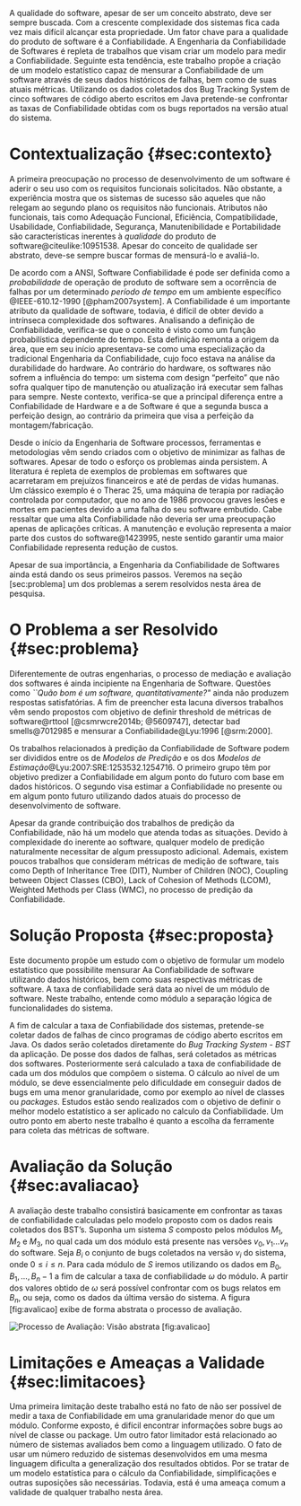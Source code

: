A qualidade do software, apesar de ser um conceito abstrato, deve ser
sempre buscada. Com a crescente complexidade dos sistemas fica cada vez
mais difícil alcançar esta propriedade. Um fator chave para a qualidade
do produto de software é a Confiabilidade. A Engenharia da
Confiabilidade de Softwares é repleta de trabalhos que visam criar um
modelo para medir a Confiabilidade. Seguinte esta tendência, este
trabalho propõe a criação de um modelo estatístico capaz de mensurar a
Confiabilidade de um software através de seus dados históricos de
falhas, bem como de suas atuais métricas. Utilizando os dados coletados
dos Bug Tracking System de cinco softwares de código aberto escritos em
Java pretende-se confrontar as taxas de Confiabilidade obtidas com os
bugs reportados na versão atual do sistema.

Contextualização {#sec:contexto}
================

A primeira preocupação no processo de desenvolvimento de um software é
aderir o seu uso com os requisitos funcionais solicitados. Não obstante,
a experiência mostra que os sistemas de sucesso são aqueles que não
relegam ao segundo plano os requisitos não funcionais. Atributos não
funcionais, tais como Adequação Funcional, Eficiência, Compatibilidade,
Usabilidade, Confiabilidade, Segurança, Manutenibilidade e Portabilidade
são características inerentes à *qualidade* do produto de
software@citeulike:10951538. Apesar do conceito de qualidade ser
abstrato, deve-se sempre buscar formas de mensurá-lo e avaliá-lo.

De acordo com a ANSI, Software Confiabilidade é pode ser definida como a
*probabilidade* de operação de produto de software sem a ocorrência de
falhas por um determinado *período de tempo* em um ambiente específico
@IEEE-610.12-1990 [@pham2007system]. A Confiabilidade é um importante
atributo da qualidade de software, todavia, é difícil de obter devido a
intrínseca complexidade dos softwares. Analisando a definição de
Confiabilidade, verifica-se que o conceito é visto como um função
probabilística dependente do tempo. Esta definição remonta a origem da
área, que em seu início apresentava-se como uma especialização da
tradicional Engenharia da Confiabilidade, cujo foco estava na análise da
durabilidade do hardware. Ao contrário do hardware, os softwares não
sofrem a influência do tempo: um sistema com design “perfeito” que não
sofra qualquer tipo de manutenção ou atualização irá executar sem falhas
para sempre. Neste contexto, verifica-se que a principal diferença entre
a Confiabilidade de Hardware e a de Software é que a segunda busca a
perfeição design, ao contrário da primeira que visa a perfeição da
montagem/fabricação.

Desde o início da Engenharia de Software processos, ferramentas e
metodologias vêm sendo criados com o objetivo de minimizar as falhas de
softwares. Apesar de todo o esforço os problemas ainda persistem. A
literatura é repleta de exemplos de problemas em softwares que
acarretaram em prejuízos financeiros e até de perdas de vidas humanas.
Um clássico exemplo é o Therac 25, uma máquina de terapia por radiação
controlada por computador, que no ano de 1986 provocou graves lesões e
mortes em pacientes devido a uma falha do seu software embutido. Cabe
ressaltar que uma alta Confiabilidade não deveria ser uma preocupação
apenas de aplicações críticas. A manutenção e evolução representa a
maior parte dos custos do software@1423995, neste sentido garantir uma
maior Confiabilidade representa redução de custos.

Apesar de sua importância, a Engenharia da Confiabilidade de Softwares
ainda está dando os seus primeiros passos. Veremos na seção
[sec:problema] um dos problemas a serem resolvidos nesta área de
pesquisa.

O Problema a ser Resolvido {#sec:problema}
==========================

Diferentemente de outras engenharias, o processo de mediação e avaliação
dos softwares é ainda incipiente na Engenharia de Software. Questões
como *\`\`Quão bom é um software, quantitativamente?"* ainda não
produzem respostas satisfatórias. A fim de preencher esta lacuna
diversos trabalhos vêm sendo propostos com objetivo de definir threshold
de métricas de software@rttool [@csmrwcre2014b; @5609747], detectar bad
smells@7012985 e mensurar a Confiabilidade@Lyu:1996 [@srm:2000].

Os trabalhos relacionados à predição da Confiabilidade de Software podem
ser divididos entre os de *Modelos de Predição* e os dos *Modelos de
Estimação*@Lyu:2007:SRE:1253532.1254716. O primeiro grupo têm por
objetivo predizer a Confiabilidade em algum ponto do futuro com base em
dados históricos. O segundo visa estimar a Confiabilidade no presente ou
em algum ponto futuro utilizando dados atuais do processo de
desenvolvimento de software.

Apesar da grande contribuição dos trabalhos de predição da
Confiabilidade, não há um modelo que atenda todas as situações. Devido à
complexidade do inerente ao software, qualquer modelo de predição
naturalmente necessitar de algum pressuposto adicional. Ademais, existem
poucos trabalhos que consideram métricas de medição de software, tais
como Depth of Inheritance Tree (DIT), Number of Children (NOC), Coupling
between Object Classes (CBO), Lack of Cohesion of Methods (LCOM),
Weighted Methods per Class (WMC), no processo de predição da
Confiabilidade.

Solução Proposta {#sec:proposta}
================

Este documento propõe um estudo com o objetivo de formular um modelo
estatístico que possibilite mensurar Aa Confiabilidade de software
utilizando dados históricos, bem como suas respectivas métricas de
software. A taxa de confiabilidade será data ao nível de um módulo de
software. Neste trabalho, entende como módulo a separação lógica de
funcionalidades do sistema.

A fim de calcular a taxa de Confiabilidade dos sistemas, pretende-se
coletar dados de falhas de cinco programas de código aberto escritos em
Java. Os dados serão coletados diretamente do *Bug Tracking System -
BST* da aplicação. De posse dos dados de falhas, será coletados as
métricas dos softwares. Posteriormente será calculado a taxa de
confiabilidade de cada um dos módulos que compõem o sistema. O cálculo
ao nível de um módulo, se deve essencialmente pelo dificuldade em
conseguir dados de bugs em uma menor granularidade, como por exemplo ao
nível de classes ou *packages*. Estudos estão sendo realizados com o
objetivo de definir o melhor modelo estatístico a ser aplicado no
calculo da Confiabilidade. Um outro ponto em aberto neste trabalho é
quanto a escolha da ferramente para coleta das métricas de software.

Avaliação da Solução {#sec:avaliacao}
====================

A avaliação deste trabalho consistirá basicamente em confrontar as taxas
de confiabilidade calculadas pelo modelo proposto com os dados reais
coletados dos BST’s. Suponha um sistema $S$ composto pelos módulos
$M_1, M_2$ e $M_3$, no qual cada um dos módulo está presente nas versões
$v_0, v_1 \ldots v_n$ do software. Seja $B_i$ o conjunto de bugs
coletados na versão $v_i$ do sistema, onde $0 \leq i \leq n$. Para cada
módulo de $S$ iremos utilizando os dados em $B_0, B_1, \ldots, B_n-1$ a
fim de calcular a taxa de confiabilidade $\omega$ do módulo. A partir
dos valores obtido de $\omega$ será possível confrontar com os bugs
relatos em $B_n$, ou seja, como os dados da última versão do sistema. A
figura [fig:avalicao] exibe de forma abstrata o processo de avaliação.

![Processo de Avaliação: Visão
abstrata](./img/projeto_mes_avaliacao.png "fig:") [fig:avalicao]

Limitações e Ameaças a Validade {#sec:limitacoes}
===============================

Uma primeira limitação deste trabalho está no fato de não ser possível
de medir a taxa de Confiabilidade em uma granularidade menor do que um
módulo. Conforme exposto, é difícil encontrar informações sobre bugs ao
nível de classe ou package. Um outro fator limitador está relacionado ao
número de sistemas avaliados bem como a linguagem utilizado. O fato de
usar um número reduzido de sistemas desenvolvidos em uma mesma linguagem
dificulta a generalização dos resultados obtidos. Por se tratar de um
modelo estatística para o cálculo da Confiabilidade, simplificações e
outras suposições são necessárias. Todavia, está é uma ameaça comum a
validade de qualquer trabalho nesta área.
